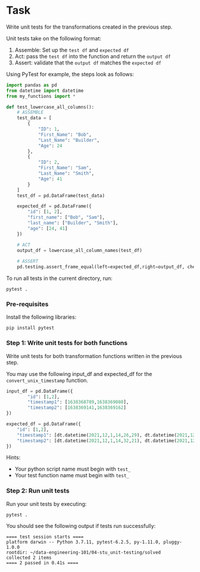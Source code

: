 # Task 

Write unit tests for the transformations created in the previous step. 

Unit tests take on the following format: 
1. Assemble: Set up the `test df` and `expected df`
2. Act: pass the `test df` into the function and return the `output df` 
3. Assert: validate that the `output df` matches the `expected df`

Using PyTest for example, the steps look as follows: 

```python
import pandas as pd
from datetime import datetime
from my_functions import *

def test_lowercase_all_columns():
    # ASSEMBLE
    test_data = [
        {
            "ID": 1,
            "First_Name": "Bob",
            "Last_Name": "Builder",
            "Age": 24
        },
        {
            "ID": 2,
            "First_Name": "Sam",
            "Last_Name": "Smith",
            "Age": 41
        }
    ]
    test_df = pd.DataFrame(test_data)

    expected_df = pd.DataFrame({
        "id": [1, 2],
        "first_name": ["Bob", "Sam"],
        "last_name": ["Builder", "Smith"],
        "age": [24, 41]
    })

    # ACT 
    output_df = lowercase_all_column_names(test_df)
    
    # ASSERT
    pd.testing.assert_frame_equal(left=expected_df,right=output_df, check_exact=True)
```

To run all tests in the current directory, run: 
```
pytest .
```

### Pre-requisites 

Install the following libraries: 

```
pip install pytest
```

### Step 1: Write unit tests for both functions 

Write unit tests for both transformation functions written in the previous step. 

You may use the following input_df and expected_df for the `convert_unix_timestamp` function. 

```python
input_df = pd.DataFrame({
        "id": [1,2],
        "timestamp1": [1638368789,1638369080], 
        "timestamp2": [1638369141,1638369162]
})

expected_df = pd.DataFrame({
    "id": [1,2], 
    "timestamp1": [dt.datetime(2021,12,1,14,26,29), dt.datetime(2021,12,1,14,31,20)], 
    "timestamp2": [dt.datetime(2021,12,1,14,32,21), dt.datetime(2021,12,1,14,32,42)]
})
```

Hints: 
- Your python script name must begin with `test_`
- Your test function name must begin with `test_`

### Step 2: Run unit tests 

Run your unit tests by executing: 
```
pytest .
```

You should see the following output if tests run successfully: 

```
==== test session starts ====
platform darwin -- Python 3.7.11, pytest-6.2.5, py-1.11.0, pluggy-1.0.0
rootdir: ~/data-engineering-101/04-stu_unit-testing/solved
collected 2 items                               
==== 2 passed in 0.41s ====
```